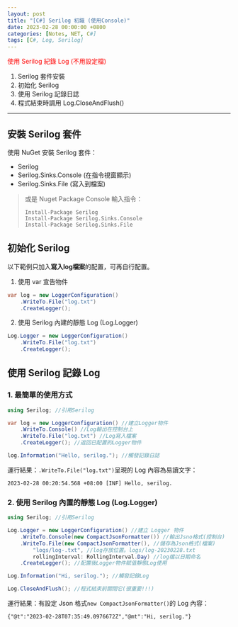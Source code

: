 ```yaml
---
layout: post
title: "[C#] Serilog 初識 (使用Console)"
date: 2023-02-28 00:00:00 +0800
categories: [Notes, NET, C#]
tags: [C#, Log, Serilog]
---
```


<span style="color: red">使用 Serilog 紀錄 Log (不用設定檔)</span>

1. Serilog 套件安裝
2. 初始化 Serilog
3. 使用 Serilog 記錄日誌
4. 程式結束時調用 Log.CloseAndFlush()

-----

## 安裝 Serilog 套件
使用 NuGet 安裝 Serilog 套件：
- Serilog
- Serilog.Sinks.Console (在指令視窗顯示)
- Serilog.Sinks.File (寫入到檔案)

> 或是 Nuget Package Console 輸入指令：
> ```shell
> Install-Package Serilog
> Install-Package Serilog.Sinks.Console 
> Install-Package Serilog.Sinks.File
> ```

## 初始化 Serilog
以下範例只加入**寫入log檔案**的配置，可再自行配置。
1. 使用 var 宣告物件
```c# 
var log = new LoggerConfiguration()
    .WriteTo.File("log.txt")
    .CreateLogger();
```
2. 使用 Serilog 內建的靜態 Log (Log.Logger)
```c#
Log.Logger = new LoggerConfiguration()
    .WriteTo.File("log.txt")
    .CreateLogger();
```

## 使用 Serilog 記錄 Log
### 1. 最簡單的使用方式

```c#
using Serilog; //引用Serilog

var log = new LoggerConfiguration() //建立Logger物件
    .WriteTo.Console() //Log輸出在控制台上
    .WriteTo.File("log.txt") //Log寫入檔案
    .CreateLogger(); //返回已配置的Logger物件

log.Information("Hello, serilog."); //觸發記錄日誌
```
運行結果：`.WriteTo.File("log.txt")`呈現的 Log 內容為易讀文字： 
``` 
2023-02-28 00:20:54.568 +08:00 [INF] Hello, serilog.
```
### 2. 使用 Serilog 內置的靜態 Log (Log.Logger)

```c#
using Serilog; //引用Serilog

Log.Logger = new LoggerConfiguration() //建立 Logger 物件
    .WriteTo.Console(new CompactJsonFormatter()) //輸出Jsno格式(控制台)
    .WriteTo.File(new CompactJsonFormatter(), //儲存為Json格式(檔案)
        "logs/log-.txt", //log存放位置。logs/log-20230228.txt
        rollingInterval: RollingInterval.Day) //log檔以日期命名
    .CreateLogger(); //配置後Logger物件賦值靜態Log使用

Log.Information("Hi, serilog."); //觸發記錄Log

Log.CloseAndFlush(); //程式結束前關閉它(很重要!!!)
```

運行結果：有設定 Json 格式`new CompactJsonFormatter()`的 Log 內容： 
```
{"@t":"2023-02-28T07:35:49.0976672Z","@mt":"Hi, serilog."}
```

### 